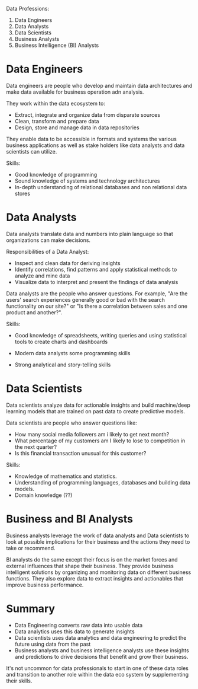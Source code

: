 Data Professions:

1. Data Engineers
2. Data Analysts
3. Data Scientists
4. Business Analysts
5. Business Intelligence (BI) Analysts 

# Data Engineers

Data engineers are people who develop and maintain data architectures and make data available for business operation adn analysis.

They work within the data ecosystem to:

* Extract, integrate and organize data from disparate sources
* Clean, transform and prepare data
* Design, store and manage data in data repositories

They enable data to be accessible in formats and systems the various business applications as well as stake holders like data analysts and data scientists can utilize.

Skills:

* Good knowledge of programming
* Sound knowledge of systems and technology architectures
* In-depth understanding of relational databases and non relational data stores


# Data Analysts

Data analysts translate data and numbers into plain language so that organizations can make decisions.


Responsibilities of a Data Analyst:

* Inspect and clean data for deriving insights
* Identify correlations, find patterns and apply statistical methods to analyze and mine data
* Visualize data to interpret and present the findings of data analysis

Data analysts are the people who answer questions. For example, "Are the users' search experiences generally good or bad with the search functionality on our site?" or "Is there a correlation between sales and one product and another?".

Skills:

* Good knowledge of spreadsheets, writing queries and using statistical tools to create charts and dashboards

* Modern data analysts some programming skills
* Strong analytical and story-telling skills

# Data Scientists

Data scientists analyze data for actionable insights and build machine/deep learning models that are trained on past data to create predictive models.

Data scientists are people who answer questions like:

* How many social media followers am i likely to get next month?
* What percentage of my customers am I likely to lose to competition in the next quarter?
* Is this financial transaction unusual for this customer?


Skills:

* Knowledge of mathematics and statistics.
* Understanding of programming languages, databases and building data models.
* Domain knowledge (??)


# Business and BI Analysts

Business analysts leverage the work of data analysts and Data scientists to look at possible implications for their business and the actions they need to take or recommend.

BI analysts do the same except their focus is on the market forces and external influences that shape their business. They provide business intelligent solutions by organizing and monitoring data on different business functions. They also explore data to extract insights and actionables that improve business performance.

# Summary


* Data Engineering converts raw data into usable data
* Data analytics uses this data to generate insights
* Data scientists uses data analytics and data engineering to predict the future using data from the past
* Business analysts and business intelligence analysts use these insights and predictions to drive decisions that benefit and grow their business.

It's not uncommon for data professionals to start in one of these data roles and transition to another role within the data eco system by supplementing their skills.